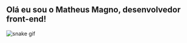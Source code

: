 ## Olá eu sou o Matheus Magno, desenvolvedor front-end!

![snake gif](https://github.com/Mathewsmag/Mathewsmag/blob/output/github-contribution-grid-snake.gif)

